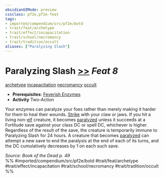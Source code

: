 ```yaml
---
obsidianUIMode: preview
cssclass: pf2e,pf2e-feat
tags:
- imported/compendium/src/pf2e/botd
- trait/feat/archetype
- trait/effect/incapacitation
- trait/school/necromancy
- trait/tradition/occult
aliases: ["Paralyzing Slash"]
---
```

# Paralyzing Slash  [>>](chapter-9-playing-the-game.md#Actions "Two-Action") *Feat 8*  
[archetype](archetype.md)  [incapacitation](incapacitation.md)  [necromancy](necromancy.md)  [occult](occult.md)  

- **Prerequisites**: [Feverish Enzymes](feverish-enzymes-botd.md)
- **Activity** Two-Action

Your enzymes can paralyze your foes rather than merely making it harder for them to heal their wounds. [Strike](strike.md) with your claw or jaws. If you hit a living non-[elf](elf.md) creature, it becomes [paralyzed](conditions.md#Paralyzed) unless it succeeds at a Fortitude save against your class DC or spell DC, whichever is higher. Regardless of the result of the save, the creature is temporarily immune to Paralyzing Slash for 24 hours. A creature that becomes [paralyzed](conditions.md#Paralyzed) can attempt a new save to end the paralysis at the end of each of its turns, and the DC cumulatively decreases by 1 on each such save.

*Source: Book of the Dead p. 49*  
%% #imported/compendium/src/pf2e/botd #trait/feat/archetype #trait/effect/incapacitation #trait/school/necromancy #trait/tradition/occult %%